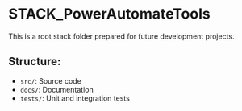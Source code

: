 # STACK_PowerAutomateTools

This is a root stack folder prepared for future development projects.

## Structure:
- `src/`: Source code
- `docs/`: Documentation
- `tests/`: Unit and integration tests
